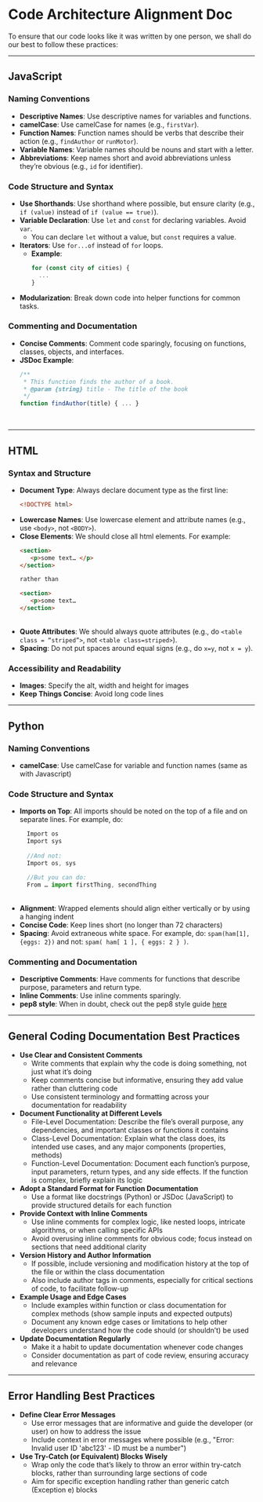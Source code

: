# Code Architecture Alignment Doc

To ensure that our code looks like it was written by one person, we shall do our best to follow these practices:

---

## JavaScript

### Naming Conventions
- **Descriptive Names**: Use descriptive names for variables and functions.
- **camelCase**: Use camelCase for names (e.g., `firstVar`).
- **Function Names**: Function names should be verbs that describe their action (e.g., `findAuthor` or `runMotor`).
- **Variable Names**: Variable names should be nouns and start with a letter.
- **Abbreviations**: Keep names short and avoid abbreviations unless they’re obvious (e.g., `id` for identifier).

### Code Structure and Syntax
- **Use Shorthands**: Use shorthand where possible, but ensure clarity (e.g., `if (value)` instead of `if (value == true)`).
- **Variable Declaration**: Use `let` and `const` for declaring variables. Avoid `var`.
  - You can declare `let` without a value, but `const` requires a value.
- **Iterators**: Use `for...of` instead of `for` loops.
  - **Example**:
    ```javascript
    for (const city of cities) {
      ...
    }
    ```
- **Modularization**: Break down code into helper functions for common tasks.

### Commenting and Documentation
- **Concise Comments**: Comment code sparingly, focusing on functions, classes, objects, and interfaces.
- **JSDoc Example**:
    ```javascript
    /**
     * This function finds the author of a book.
     * @param {string} title - The title of the book
     */
    function findAuthor(title) { ... }
    ```
    <br/>

---

## HTML

### Syntax and Structure
- **Document Type**: Always declare document type as the first line:
  ```html
  <!DOCTYPE html>
- **Lowercase Names**: Use lowercase element and attribute names (e.g., use `<body>`, not `<BODY>`).
- **Close Elements**: We should close all html elements. For example:
     ```html
     <section>
		<p>some text… </p>
	 </section>
     
     rather than
  
	 <section>
		<p>some text…
	 </section>
     ```
     <br/>
- **Quote Attributes**: We should always quote attributes (e.g., do `<table class = “striped”>`, not `<table class=striped>`).
- **Spacing**: Do not put spaces around equal signs (e.g., do `x=y`, not `x = y`).

### Accessibility and Readability
- **Images**: Specify the alt, width and height for images
- **Keep Things Concise**: Avoid long code lines 

---

## Python

### Naming Conventions
- **camelCase**: Use camelCase for variable and function names (same as with Javascript)

### Code Structure and Syntax
- **Imports on Top**: All imports should be noted on the top of a file and on separate lines. For example, do:
  ```javascript
	Import os
	Import sys
    
    //And not:  
	Import os, sys
    
    //But you can do:
	From … import firstThing, secondThing
    ```
  <br/>
- **Alignment**: Wrapped elements should align either vertically or by using a hanging indent
- **Concise Code**: Keep lines short (no longer than 72 characters)
- **Spacing**: Avoid extraneous white space. For example, do: `spam(ham[1], {eggs: 2})` and not: `spam( ham[ 1 ], { eggs: 2 } )`.

### Commenting and Documentation
- **Descriptive Comments**: Have comments for functions that describe purpose, parameters and return type.
- **Inline Comments**: Use inline comments sparingly.
- **pep8 style**: When in doubt, check out the pep8 style guide [here](https://peps.python.org/pep-0008/)

---

## General Coding Documentation Best Practices
- **Use Clear and Consistent Comments**
    - Write comments that explain why the code is doing something, not just what it’s doing
    - Keep comments concise but informative, ensuring they add value rather than cluttering code
    - Use consistent terminology and formatting across your documentation for readability
- **Document Functionality at Different Levels**
    - File-Level Documentation: Describe the file’s overall purpose, any dependencies, and important classes or functions it contains
    - Class-Level Documentation: Explain what the class does, its intended use cases, and any major components (properties, methods)
    - Function-Level Documentation: Document each function’s purpose, input parameters, return types, and any side effects. If the function is complex, briefly explain its logic
- **Adopt a Standard Format for Function Documentation**
    - Use a format like docstrings (Python) or JSDoc (JavaScript) to provide structured details for each function
- **Provide Context with Inline Comments**
    - Use inline comments for complex logic, like nested loops, intricate algorithms, or when calling specific APIs
    - Avoid overusing inline comments for obvious code; focus instead on sections that need additional clarity
- **Version History and Author Information**
    - If possible, include versioning and modification history at the top of the file or within the class documentation
    - Also include author tags in comments, especially for critical sections of code, to facilitate follow-up
- **Example Usage and Edge Cases**
    - Include examples within function or class documentation for complex methods (show sample inputs and expected outputs)
    - Document any known edge cases or limitations to help other developers understand how the code should (or shouldn’t) be used
- **Update Documentation Regularly**
    - Make it a habit to update documentation whenever code changes
    - Consider documentation as part of code review, ensuring accuracy and relevance

---

## Error Handling Best Practices
- **Define Clear Error Messages**
    - Use error messages that are informative and guide the developer (or user) on how to address the issue
    - Include context in error messages where possible (e.g., "Error: Invalid user ID 'abc123' - ID must be a number")
- **Use Try-Catch (or Equivalent) Blocks Wisely**
    - Wrap only the code that’s likely to throw an error within try-catch blocks, rather than surrounding large sections of code
    - Aim for specific exception handling rather than generic catch (Exception e) blocks


